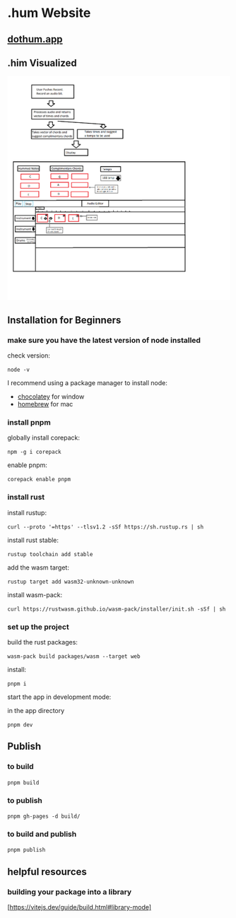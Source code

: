 # .hum Website

## [dothum.app](https://dothum.app/)

## .him Visualized

![Idea:](/.hum-visulaized.png)

## Installation for Beginners

### make sure you have the latest version of node installed

check version:

`node -v`

I recommend using a package manager to install node:

- [chocolatey](https://chocolatey.org/) for window
- [homebrew](https://brew.sh/) for mac

### install pnpm

globally install corepack:

`npm -g i corepack`

enable pnpm:

`corepack enable pnpm`

### install rust

install rustup:

`curl --proto '=https' --tlsv1.2 -sSf https://sh.rustup.rs | sh`

install rust stable:

`rustup toolchain add stable`

add the wasm target:

`rustup target add wasm32-unknown-unknown`

install wasm-pack:

`curl https://rustwasm.github.io/wasm-pack/installer/init.sh -sSf | sh`

### set up the project

build the rust packages:

`wasm-pack build packages/wasm --target web`

install:

`pnpm i`

start the app in development mode:

in the app directory

`pnpm dev`

## Publish

### to build

`pnpm build`

### to publish

`pnpm gh-pages -d build/`

### to build and publish

`pnpm publish`

## helpful resources

### building your package into a library

[https://vitejs.dev/guide/build.html#library-mode]
